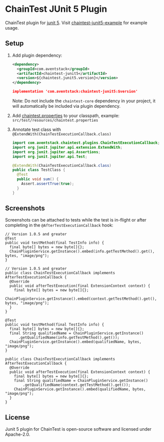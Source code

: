 # ChainTest JUnit 5 Plugin

ChainTest plugin for [junit 5](https://junit.org/junit5/).  Visit [chaintest-junit5-example](https://github.com/anshooarora/chaintest/tree/main/examples/chaintest-junit5-example) for example usage.

## Setup

1. Add plugin dependency:

    ```xml
    <dependency>
      <groupId>com.aventstack</groupId>
      <artifactId>chaintest-junit5</artifactId>
      <version>${chaintest.junit5.version}</version>
    </dependency>
    ```

    ```json
    implementation 'com.aventstack:chaintest-junit5:$version'
    ```

    Note: Do not include the `chaintest-core` dependency in your project, it will automatically be included via plugin dependency.

1. Add [chaintest.properties](https://github.com/anshooarora/chaintest/blob/main/Config.md) to your classpath, example: `src/test/resources/chaintest.properties`

1. Annotate test class with `@ExtendWith(ChainTestExecutionCallback.class)`

    ```java
    import com.aventstack.chaintest.plugins.ChainTestExecutionCallback;
    import org.junit.jupiter.api.extension.ExtendWith;
    import org.junit.jupiter.api.Assertions;
    import org.junit.jupiter.api.Test;

    @ExtendWith(ChainTestExecutionCallback.class)
    public class TestClass { 
      @Test
      public void sum() {
        Assert.assertTrue(true);
      }
    }
    ```

## Screenshots

Screenshots can be attached to tests while the test is in-flight or after completing in the `@AfterTestExecutionCallback` hook:

```
// Version 1.0.5 and greater
@Test
public void testMethod(final TestInfo info) {
  final byte[] bytes = new byte[]{};
  ChainPluginService.getInstance().embed(info.getTestMethod().get(), bytes, "image/png");
}
```

```
// Version 1.0.5 and greater
public class ChainTestExecutionCallback implements AfterTestExecutionCallback {
  @Override
  public void afterTestExecution(final ExtensionContext context) {
    final byte[] bytes = new byte[]{};
    ChainPluginService.getInstance().embed(context.getTestMethod().get(), bytes, "image/png");
  }
}
```

```
@Test
public void testMethod(final TestInfo info) {
  final byte[] bytes = new byte[]{};
  final String qualifiedName = ChainPluginService.getInstance()
      .getQualifiedName(info.getTestMethod().get());
  ChainPluginService.getInstance().embed(qualifiedName, bytes, "image/png");
}
```

```
public class ChainTestExecutionCallback implements AfterTestExecutionCallback {
  @Override
  public void afterTestExecution(final ExtensionContext context) {
    final byte[] bytes = new byte[]{};
    final String qualifiedName = ChainPluginService.getInstance()
        .getQualifiedName(context.getTestMethod().get());
    ChainPluginService.getInstance().embed(qualifiedName, bytes, "image/png");
  }
}
```



## License

Junit 5 plugin for ChainTest is open-source software and licensed under Apache-2.0.
